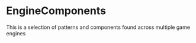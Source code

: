 # EngineComponents
This is a selection of patterns and components found across multiple game engines
